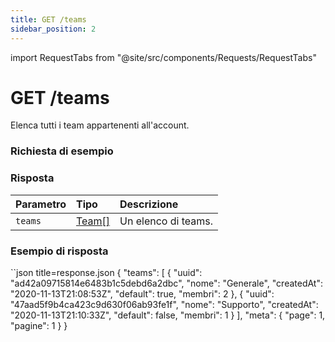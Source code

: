 ```yaml
---
title: GET /teams
sidebar_position: 2
---
```


import RequestTabs from "@site/src/components/Requests/RequestTabs"

# GET /teams

Elenca tutti i team appartenenti all'account.

### Richiesta di esempio

<RichiestaTabs endpoint='teams_api' request="get_teams" />

### Risposta

| Parametro | Tipo                                       | Descrizione         |
| :-------- | :----------------------------------------- | :------------------ |
| `teams`   | [Team[]](/api/reference/object_types/team) | Un elenco di teams. |


### Esempio di risposta

``json title=response.json
{
  "teams": [
    {
      "uuid": "ad42a09715814e6483b1c5debd6a2dbc",
      "nome": "Generale",
      "createdAt": "2020-11-13T21:08:53Z",
      "default": true,
      "membri": 2
    },
    {
      "uuid": "47aad5f9b4ca423c9d630f06ab93fe1f",
      "nome": "Supporto",
      "createdAt": "2020-11-13T21:10:33Z",
      "default": false,
      "membri": 1
    }
  ],
  "meta": {
    "page": 1,
    "pagine": 1
  }
}
```